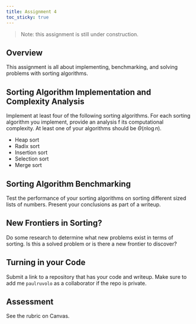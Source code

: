 ```yaml
---
title: Assignment 4
toc_sticky: true 
---
```


> Note: this assignment is still under construction.

## Overview

This assignment is all about implementing, benchmarking, and solving problems with sorting algorithms.

## Sorting Algorithm Implementation and Complexity Analysis

Implement at least four of the following sorting algorithms.  For each sorting algorithm you implement, provide an analysis f its computational complexity.  At least one of your algorithms should be $\Theta(n \log n)$.
* Heap sort
* Radix sort
* Insertion sort
* Selection sort
* Merge sort

## Sorting Algorithm Benchmarking

Test the performance of your sorting algorithms on sorting different sized lists of numbers.  Present your conclusions as part of a writeup.

## New Frontiers in Sorting?

Do some research to determine what new problems exist in terms of sorting.  Is this a solved problem or is there a new frontier to discover?

## Turning in your Code

Submit a link to a repository that has your code and writeup.  Make sure to add me ``paulruvolo`` as a collaborator if the repo is private.

## Assessment

See the rubric on Canvas.
